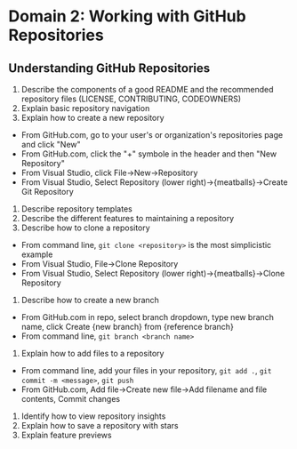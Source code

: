 # Domain 2: Working with GitHub Repositories

## Understanding GitHub Repositories

1. Describe the components of a good README and the recommended repository files (LICENSE, CONTRIBUTING, CODEOWNERS)
1. Explain basic repository navigation
1. Explain how to create a new repository
  - From GitHub.com, go to your user's or organization's repositories page and click "New"
  - From GitHub.com, click the "+" symbole in the header and then "New Repository"
  - From Visual Studio, click File->New->Repository
  - From Visual Studio, Select Repository (lower right)->{meatballs}->Create Git Repository
1. Describe repository templates
1. Describe the different features to maintaining a repository
1. Describe how to clone a repository
  - From command line, `git clone <repository>` is the most simplicistic example
  - From Visual Studio, File->Clone Repository
  - From Visual Studio, Select Repository (lower right)->{meatballs}->Clone Repository
1. Describe how to create a new branch
  - From GitHub.com in repo, select branch dropdown, type new branch name, click Create {new branch} from {reference branch}
  - From command line, `git branch <branch name>`
1. Explain how to add files to a repository
  - From command line, add your files in your repository, `git add .`, `git commit -m <message>`, `git push`
  - From GitHub.com, Add file->Create new file->Add filename and file contents, Commit changes
1. Identify how to view repository insights
1. Explain how to save a repository with stars
1. Explain feature previews
